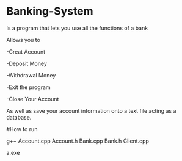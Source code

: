 # Banking-System

Is a program that lets you use all the functions of a bank

Allows you to

-Creat Account

-Deposit Money

-Withdrawal Money

-Exit the program

-Close Your Account


As well as save your account information onto a text file acting as a database.

#How to run

g++ Account.cpp Account.h Bank.cpp Bank.h Client.cpp

a.exe
